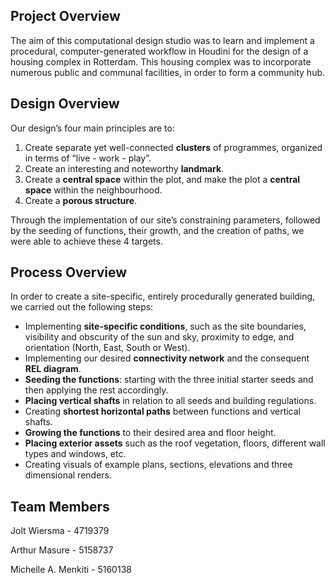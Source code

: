 ## Project Overview

The aim of this computational design studio was to learn and implement a procedural, computer-generated workflow in Houdini for the design of a housing complex in Rotterdam. This housing complex was to incorporate numerous public and communal facilities, in order to form a community hub.


## Design Overview

Our design’s four main principles are to:
1. Create separate yet well-connected **clusters** of programmes, organized in terms of “live - work - play”.
2. Create an interesting and noteworthy **landmark**.
3. Create a **central space** within the plot, and make the plot a **central space** within the neighbourhood.
4. Create a **porous structure**.

Through the implementation of our site’s constraining parameters, followed by the seeding of functions, their growth, and the creation of paths, we were able to achieve these 4 targets.


## Process Overview

In order to create a site-specific, entirely procedurally generated building, we carried out the following steps:
* Implementing **site-specific conditions**, such as the site boundaries, visibility and obscurity of the sun and sky, proximity to edge, and orientation (North, East, South or West).
* Implementing our desired **connectivity network** and the consequent **REL diagram**.
* **Seeding the functions**: starting with the three initial starter seeds and then applying the rest accordingly.
* **Placing vertical shafts** in relation to all seeds and building regulations.
* Creating **shortest horizontal paths** between functions and vertical shafts.
* **Growing the functions** to their desired area and floor height.
* **Placing exterior assets** such as the roof vegetation, floors, different wall types and windows, etc.
* Creating visuals of example plans, sections, elevations and three dimensional renders.


## Team Members

Jolt Wiersma - 4719379

Arthur Masure - 5158737

Michelle A. Menkiti - 5160138
